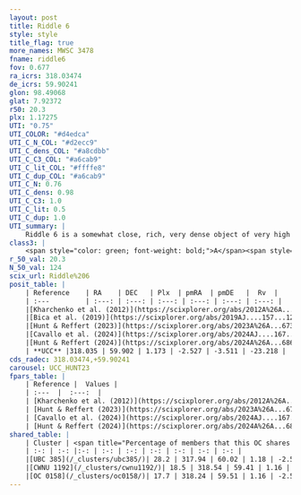 ```yaml
---
layout: post
title: Riddle 6
style: style
title_flag: true
more_names: MWSC 3478
fname: riddle6
fov: 0.677
ra_icrs: 318.03474
de_icrs: 59.90241
glon: 98.49068
glat: 7.92372
r50: 20.3
plx: 1.17275
UTI: "0.75"
UTI_COLOR: "#d4edca"
UTI_C_N_COL: "#d2ecc9"
UTI_C_dens_COL: "#a8cdbb"
UTI_C_C3_COL: "#a6cab9"
UTI_C_lit_COL: "#ffffe8"
UTI_C_dup_COL: "#a6cab9"
UTI_C_N: 0.76
UTI_C_dens: 0.98
UTI_C_C3: 1.0
UTI_C_lit: 0.5
UTI_C_dup: 1.0
UTI_summary: |
    Riddle 6 is a somewhat close, rich, very dense object of very high C3 quality. It is moderately studied in the literature. This object shares a moderate percentage of members with 3 later reported entries.
class3: |
    <span style="color: green; font-weight: bold;">A</span><span style="color: green; font-weight: bold;">A</span>
r_50_val: 20.3
N_50_val: 124
scix_url: Riddle%206
posit_table: |
    | Reference    | RA    | DEC   | Plx  | pmRA  | pmDE   |  Rv  |
    | :---         | :---: | :---: | :---: | :---: | :---: | :---: |
    |[Kharchenko et al. (2012)](https://scixplorer.org/abs/2012A%26A...543A.156K) | 317.95 | 59.965 | -- | -2.73 | -4.72 | -- |
    |[Bica et al. (2019)](https://scixplorer.org/abs/2019AJ....157...12B) | 317.931 | 59.968 | -- | -- | -- | -- |
    |[Hunt & Reffert (2023)](https://scixplorer.org/abs/2023A%26A...673A.114H) | 317.968 | 59.983 | 1.178 | -2.497 | -3.505 | -22.366 |
    |[Cavallo et al. (2024)](https://scixplorer.org/abs/2024AJ....167...12C) | 317.923 | 60.058 | 1.177 | -- | -- | -- |
    |[Hunt & Reffert (2024)](https://scixplorer.org/abs/2024A%26A...686A..42H) | 317.968 | 59.983 | 1.178 | -2.497 | -3.505 | -22.366 |
    | **UCC** |318.035 | 59.902 | 1.173 | -2.527 | -3.511 | -23.218 | 
cds_radec: 318.03474,+59.90241
carousel: UCC_HUNT23
fpars_table: |
    | Reference |  Values |
    | :---  |  :---:  |
    | [Kharchenko et al. (2012)](https://scixplorer.org/abs/2012A%26A...543A.156K) | `e_bv=0.333, distance=1198, log_age=7.1` |
    | [Hunt & Reffert (2023)](https://scixplorer.org/abs/2023A%26A...673A.114H) | `AV50=1.368, diffAV50=1.668, MOD50=9.553, logAge50=6.976` |
    | [Cavallo et al. (2024)](https://scixplorer.org/abs/2024AJ....167...12C) | `AV50=1.26, dMod50=9.84, logAge50=6.94, [Fe/H]50=0.49` |
    | [Hunt & Reffert (2024)](https://scixplorer.org/abs/2024A%26A...686A..42H) | `MassJ=104.607` |
shared_table: |
    | Cluster | <span title="Percentage of members that this OC shares with the ones listed">%</span>   | RA   | DEC   | Plx   | pmRA  | pmDE  | Rv | UTI |
    | :-: | :-: |:-: | :-: | :-: | :-: | :-: | :-: | :-: |
    |[UBC 385](/_clusters/ubc385/)| 28.2 | 317.94 | 60.02 | 1.18 | -2.53 | -3.51 | -17.86 |0.0 |
    |[CWNU 1192](/_clusters/cwnu1192/)| 18.5 | 318.54 | 59.41 | 1.16 | -2.51 | -3.5 | -25.37 |0.02 |
    |[OC 0158](/_clusters/oc0158/)| 17.7 | 318.24 | 59.51 | 1.16 | -2.54 | -3.51 | -24.65 |0.03 |
---
```

